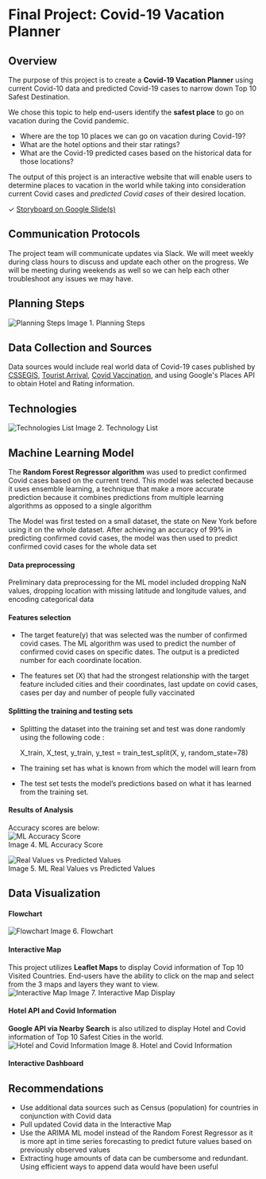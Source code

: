 # Final Project: Covid-19 Vacation Planner

## Overview

The purpose of this project is to create a <b>Covid-19 Vacation Planner</b> using current Covid-10 data and predicted Covid-19 cases to narrow down Top 10 Safest Destination. 

We chose this topic to help end-users identify the <b>safest place</b> to go on vacation during the Covid pandemic.  
- Where are the top 10 places we can go on vacation during Covid-19?
- What are the hotel options and their star ratings? 
- What are the Covid-19 predicted cases based on the historical data for those locations? 

The output of this project is an interactive website that will enable users to determine places to vacation in the world while taking into consideration current Covid cases and <i>predicted Covid cases</i> of their desired location. 

✓ [Storyboard on Google Slide(s)](https://docs.google.com/presentation/d/1rRUgBaMj10F-QSXcLct27BEUSyZpRNjWwqpKbI4w5Ks/edit?usp=sharing)

## Communication Protocols
The project team will communicate updates via Slack.  We will meet weekly during class hours to discuss and update each other on the progress.  We will be meeting during weekends as well so we can help each other troubleshoot any issues we may have. 

## Planning Steps
![Planning Steps](/Images/Planning_Steps.png)
Image 1. Planning Steps

## Data Collection and Sources
Data sources would include real world data of Covid-19 cases published by [CSSEGIS](https://github.com/CSSEGISandData/COVID-19.git), [Tourist Arrival](https://ourworldindata.org/tourism), [Covid Vaccination](https://ourworldindata.org/covid-vaccinations), and using Google's Places API to obtain Hotel and Rating information.  

## Technologies
![Technologies List](/Images/Technologies.png)
Image 2. Technology List

## Machine Learning Model
The <b>Random Forest Regressor algorithm</b> was used to predict confirmed Covid cases based on the current trend. This model was selected because it uses ensemble learning, a technique that make a more accurate prediction because it combines predictions from multiple learning algorithms as opposed to a single algorithm

The Model was first tested on a small dataset, the state on New York before using it on the whole dataset. After achieving an accuracy of 99% in predicting confirmed covid cases, the model was then used to predict confirmed covid cases for the whole data set

#### Data preprocessing 

Preliminary data preprocessing for the ML model included dropping NaN values, dropping location with missing latitude and longitude values, and encoding categorical data 

#### Features selection
- The target feature(y) that was selected was the number of confirmed covid cases. The ML algorithm was used to predict the number of confirmed covid cases on specific dates.   The output is a predicted number for each coordinate location. 
 
- The features set (X)   that had the strongest relationship with the target feature included cities and their coordinates, last update on covid cases, cases per day and number of people fully vaccinated

#### Splitting the training and testing sets 
- Splitting the dataset into the training set and test was done randomly using the following code :

   X_train, X_test, y_train, y_test = train_test_split(X, y, random_state=78)

- The training set has what is known from which the model will learn from
- The test set tests the model’s predictions based on what it has learned from the training set.

#### Results of Analysis
Accuracy scores are below:
<br>![ML Accuracy Score](/Images/Accuracy.png)
<br>Image 4. ML Accuracy Score

![Real Values vs Predicted Values](/Images/Analysis.png)
<br>Image 5. ML Real Values vs Predicted Values

## Data Visualization
#### Flowchart
![Flowchart](/Images/Flowchart.png)
Image 6. Flowchart

#### Interactive Map
This project utilizes <b>Leaflet Maps</b> to display Covid information of Top 10 Visited Countries.  End-users have the ability to click on the map and select from the 3 maps and layers they want to view.  
![Interactive Map](/Images/Interactive_Map.png)
Image 7. Interactive Map Display

#### Hotel API and Covid Information
<b>Google API via Nearby Search</b> is also utilized to display Hotel and Covid information of Top 10 Safest Cities in the world. 
![Hotel and Covid Information](/Images/Hotel_Covid_Info.png)
Image 8. Hotel and Covid Information

#### Interactive Dashboard 

## Recommendations
- Use additional data sources such as Census (population) for countries in conjunction with Covid data
- Pull updated Covid data in the Interactive Map
- Use the ARIMA ML model instead of the Random Forest Regressor as it is more apt in time series forecasting to predict future values based on previously observed values
- Extracting huge amounts of data can be cumbersome and redundant. Using efficient ways to append data would have been useful
